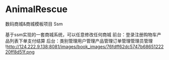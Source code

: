# AnimalRescue
数码商城&商城模板项目 Ssm

基于ssm实现的一套商城系统，可以任意修改任何商城 前台：登录注册购物车产品列表下单支付结算 后台：类别管理用户管理产品管理订单管理管理员管理
!http://124.222.9.138:8081/images/book_images/76fdff62dc5747b6865122220ff8d51f.png
